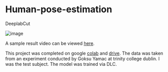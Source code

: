 # Human-pose-estimation
DeeplabCut

![image](https://user-images.githubusercontent.com/42900802/72400300-d32d7000-3716-11ea-9687-a3738a1c1475.png)

A sample result video can be viewed [here](https://youtu.be/a7HOXXoTZ08).

This project was completed on google [colab](https://colab.research.google.com/drive/1gs0cQHv6IuDiWgVwG5d7jlz2OeoAilqw) and [drive](https://drive.google.com/drive/folders/1ozQlEdA20zHn_2cSZDSt30vRoAIBJnSZ?usp=sharing). The data was taken from an experiment conducted by Goksu Yamac at trinity college dublin. I was the test subject. The model was trained via DLC.
